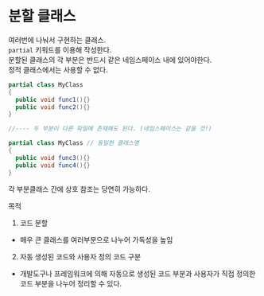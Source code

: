 # 분할 클래스
여러번에 나눠서 구현하는 클래스. <br/>
```partial``` 키워드를 이용해 작성한다. <br/>
분할된 클래스의 각 부분은 반드시 같은 네임스페이스 내에 있어야한다. <br/>
정적 클래스에서는 사용할 수 없다. <br/>

```cs
partial class MyClass
{
  public void func1(){}
  public void func2(){}
}

//---- 두 부분이 다른 파일에 존재해도 된다. (네임스페이스는 같을 것!)

partial class MyClass // 동일한 클래스명
{
  public void func3(){}
  public void func4(){}
}
```
각 부분클래스 간에 상호 참조는 당연히 가능하다.

목적
1. 코드 분할
- 매우 큰 클래스를 여러부분으로 나누어 가독성을 높임
2. 자동 생성된 코드와 사용자 정의 코드 구분
- 개발도구나 프레임워크에 의해 자동으로 생성된 코드 부분과 사용자가 직접 정의한 코드 부분을 나누어 정리할 수 있다.
